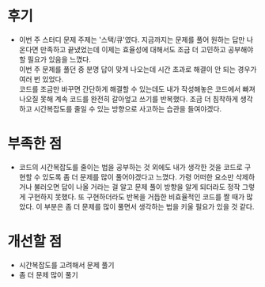# 후기

- 이번 주 스터디 문제 주제는 '스택/큐'였다.
  지금까지는 문제를 풀어 원하는 답만 나온다면 만족하고 끝냈었는데 이제는 효율성에 대해서도 조금 더 고민하고 공부해야 할 필요가 있음을 느꼈다.  
  이번 주 문제를 풀던 중 분명 답이 맞게 나오는데 시간 초과로 해결이 안 되는 경우가 여러 번 있었다.  
  코드를 조금만 바꾸면 간단하게 해결할 수 있는데도 내가 작성해놓은 코드에서 빠져나오질 못해 계속 코드를 완전히 갈아엎고 쓰기를 반복했다.
  조금 더 침착하게 생각하고 시간복잡도를 줄일 수 있는 방향으로 사고하는 습관을 들여야겠다.

# 부족한 점

- 코드의 시간복잡도를 줄이는 법을 공부하는 것 외에도 내가 생각한 것을 코드로 구현할 수 있도록 좀 더 문제를 많이 풀어야겠다고 느꼈다.
  가령 어떠한 요소만 삭제하거나 불러오면 답이 나올 거라는 걸 알고 문제 풀이 방향을 알게 되더라도 정작 그렇게 구현하지 못했다.
  또 구현하더라도 반복을 거듭한 비효율적인 코드를 짤 때가 많았다.
  이 부분은 좀 더 문제를 많이 풀면서 생각하는 법을 키울 필요가 있을 것 같다.

# 개선할 점

- 시간복잡도를 고려해서 문제 풀기
- 좀 더 문제 많이 풀기
